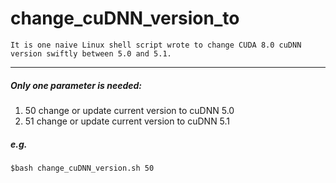 # change_cuDNN_version_to    
    It is one naive Linux shell script wrote to change CUDA 8.0 cuDNN version swiftly between 5.0 and 5.1.      
------
##### Only one parameter is needed:
1. 50 change or update current version to cuDNN 5.0     
2. 51 change or update current version to cuDNN 5.1 
##### e.g.
`$bash change_cuDNN_version.sh 50`

